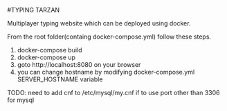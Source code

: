 #TYPING TARZAN

Multiplayer typing website which can be deployed using docker.

From the root folder(containg docker-compose.yml) follow these steps.

1. docker-compose build
2. docker-compose up
3. goto http://localhost:8080 on your browser
4. you can change hostname by modifying docker-compose.yml SERVER_HOSTNAME variable


TODO:
need to add cnf to /etc/mysql/my.cnf if to use port other than 3306 for mysql
